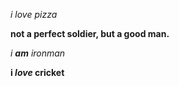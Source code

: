 _i love pizza_

__not a perfect soldier, but a good man.__

_i **am** ironman_

__i *love* cricket__
